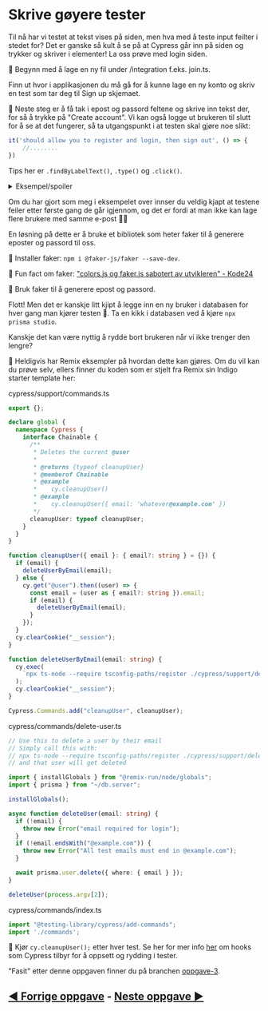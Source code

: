 # Skrive gøyere tester

Til nå har vi testet at tekst vises på siden, men hva med å teste input feilter i stedet for? Det er ganske så kult å se på at Cypress går inn på siden og trykker og skriver i elementer! La oss prøve med login siden. 

📖 Begynn med å lage en ny fil under /integration f.eks. join.ts. 

Finn ut hvor i applikasjonen du må gå for å kunne lage en ny konto og skriv en test som tar deg til Sign up skjemaet. 

📖 Neste steg er å få tak i epost og passord feltene og skrive inn tekst der, for så å trykke på "Create account". Vi kan også logge ut brukeren til slutt for å se at det fungerer, så ta utgangspunkt i at testen skal gjøre noe slikt: 

```ts
it('should allow you to register and login, then sign out', () => {
    //........
})
```

Tips her er `.findByLabelText()`, `.type()` og `.click()`. 

<details>
    <summary>
    Eksempel/spoiler
    </summary>
    <pre>
    it('should allow you to register and login, then sign out', () => {
        const loginForm = {
            email: 'me@example.com',
            password: '123mememepassword!!!'
        }
        cy.findByRole('link', { name: /Login/i }).click(); 
        cy.findByRole('link', { name: /Sign up/i }).click(); 
        cy.findByRole("textbox", { name: /email/i }).type(loginForm.email);
        cy.findByLabelText(/password/i).type(loginForm.password);
        cy.findByRole("button", { name: /create account/i }).click();
        cy.findByRole("button", { name: /logout/i }).click();
    })
    </pre>
</details>

Om du har gjort som meg i eksempelet over innser du veldig kjapt at testene feiler etter første gang de går igjennom, og det er fordi at man ikke kan lage flere brukere med samme e-post 🤦‍♂️

En løsning på dette er å bruke et bibliotek som heter faker til å generere eposter og passord til oss. 

📖 Installer faker: `npm i @faker-js/faker --save-dev`. 

🦒 Fun fact om faker: ["colors.js og faker.js sabotert av utvikleren" - Kode24](https://www.kode24.no/artikkel/colorsjs-og-fakerjs-sabotert-av-utvikleren/75102531)

📖 Bruk faker til å generere epost og passord. 

Flott! Men det er kanskje litt kjipt å legge inn en ny bruker i databasen for hver gang man kjører testen 🙈. Ta en kikk i databasen ved å kjøre `npx prisma studio`.

Kanskje det kan være nyttig å rydde bort brukeren når vi ikke trenger den lengre?

📖 Heldigvis har Remix eksempler på hvordan dette kan gjøres. Om du vil kan du prøve selv, ellers finner du koden som er stjelt fra Remix sin Indigo starter template her:

cypress/support/commands.ts

```ts
export {};

declare global {
  namespace Cypress {
    interface Chainable {
      /**
       * Deletes the current @user
       *
       * @returns {typeof cleanupUser}
       * @memberof Chainable
       * @example
       *    cy.cleanupUser()
       * @example
       *    cy.cleanupUser({ email: 'whatever@example.com' })
       */
      cleanupUser: typeof cleanupUser;
    }
  }
}

function cleanupUser({ email }: { email?: string } = {}) {
  if (email) {
    deleteUserByEmail(email);
  } else {
    cy.get("@user").then((user) => {
      const email = (user as { email?: string }).email;
      if (email) {
        deleteUserByEmail(email);
      }
    });
  }
  cy.clearCookie("__session");
}

function deleteUserByEmail(email: string) {
  cy.exec(
    `npx ts-node --require tsconfig-paths/register ./cypress/support/delete-user.ts "${email}"`
  );
  cy.clearCookie("__session");
}

Cypress.Commands.add("cleanupUser", cleanupUser);
```

cypress/commands/delete-user.ts
```ts
// Use this to delete a user by their email
// Simply call this with:
// npx ts-node --require tsconfig-paths/register ./cypress/support/delete-user.ts username@example.com
// and that user will get deleted

import { installGlobals } from "@remix-run/node/globals";
import { prisma } from "~/db.server";

installGlobals();

async function deleteUser(email: string) {
  if (!email) {
    throw new Error("email required for login");
  }
  if (!email.endsWith("@example.com")) {
    throw new Error("All test emails must end in @example.com");
  }

  await prisma.user.delete({ where: { email } });
}

deleteUser(process.argv[2]);
```

cypress/commands/index.ts
```ts
import "@testing-library/cypress/add-commands";
import './commands';
```

📖 Kjør `cy.cleanupUser();` etter hver test. Se her for mer info [her](https://docs.cypress.io/guides/core-concepts/writing-and-organizing-tests#Hooks) om hooks som Cypress tilbyr for å oppsett og rydding i tester. 

"Fasit" etter denne oppgaven finner du på branchen [oppgave-3](https://github.com/GryNagel/cypress-workshop/tree/oppgave-3). 

## [◀️ Forrige oppgave](oppgave2.md) - [Neste oppgave ▶️](oppgave4.md)